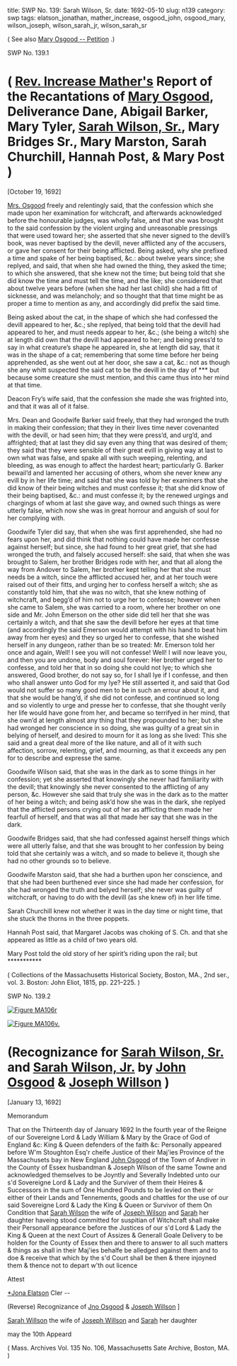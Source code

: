 title: SWP No. 139: Sarah Wilson, Sr.
date: 1692-05-10
slug: n139
category: swp
tags: elatson_jonathan, mather_increase, osgood_john, osgood_mary, wilson_joseph, wilson_sarah_jr, wilson_sarah_sr




( See also [Mary Osgood -- Petition](/n96.html#n96.3) .)

<div markdown class="doc" id="n139.1">

<div class="doc_id">SWP No. 139.1</div>


# ( [Rev. Increase Mather's](/tag/mather_increase.html) Report of the Recantations of [Mary Osgood](/tag/osgood_mary.html), Deliverance Dane, Abigail Barker, Mary Tyler, [Sarah Wilson, Sr.](/tag/wilson_sarah_sr.html), Mary Bridges Sr., Mary Marston, Sarah Churchill, Hannah Post, & Mary Post )

[October 19, 1692]

[Mrs. Osgood](/tag/osgood_mary.html) freely and relentingly said, that the confession which she made upon her examination for witchcraft, and afterwards acknowledged before the honourable judges, was
wholly false, and that she was brought to the said confession by the violent urging and
unreasonable pressings that were used toward her; she asserted that she never signed to the
devill’s book, was never baptised by the devill, never afflicted any of the accusers, or gave her
consent for their being afflicted. Being asked, why she prefixed a time and spake of her being
baptised, &c.: about twelve years since; she replyed, and said, that when she had owned the
thing, they asked the time; to which she answered, that she knew not the time; but being
told that she did know the time and must tell the time, and the like; she considered that
about twelve years before (when she had her last child) she had a fitt of sicknesse, and was
melancholy; and so thought that that time might be as proper a time to mention as any, and
accordingly did prefix the said time.

Being asked about the cat, in the shape of which she had confessed the devill appeared to
her, &c.; she replyed, that being told that the devill had appeared to her, and must needs
appear to her, &c.; (she being a witch) she at length did own that the devill had appeared to
her; and being press’d to say in what creature’s shape he appeared in, she at length did say,
that it was in the shape of a cat; remembering that some time before her being apprehended,
as she went out at her door, she saw a cat, &c.: not as though she any whitt suspected the
said cat to be the devill in the day of *** but because some creature she must mention, and
this came thus into her mind at that time.

Deacon Fry’s wife said, that the confession she made she was frighted into, and that it
was all of it false.

Mrs. Dean and Goodwife Barker said freely, that they had wronged the truth in making
their confession; that they in their lives time never covenanted with the devill, or had seen
him; that they were press’d, and urg’d, and affrighted; that at last they did say even any thing
that was desired of them; they said that they were sensible of their great evill in giving way at
last to own what was false, and spake all with such weeping, relenting, and bleeding, as was
enough to affect the hardest heart; particularly G. Barker bewail’d and lamented her accusing
of others, whom she never knew any evill by in her life time; and said that she was told by her
examiners that she did know of their being witches and must confesse it; that she did know of
their being baptised, &c.: and must confesse it; by the renewed urgings and chargings of whom at last she gave way, and owned such things as were utterly false, which now she was
in great horrour and anguish of soul for her complying with.

Goodwife Tyler did say, that when she was first apprehended, she had no fears upon her,
and did think that nothing could have made her confesse against herself; but since, she had
found to her great grief, that she had wronged the truth, and falsely accused herself: she said,
that when she was brought to Salem, her brother Bridges rode with her, and that all along
the way from Andover to Salem, her brother kept telling her that she must needs be a witch,
since the afflicted accused her, and at her touch were raised out of their fitts, and urging her
to confess herself a witch; she as constantly told him, that she was no witch, that she knew
nothing of witchcraft, and begg’d of him not to urge her to confesse; however when she came
to Salem, she was carried to a room, where her brother on one side and Mr. John Emerson
on the other side did tell her that she was certainly a witch, and that she saw the devill before
her eyes at that time (and accordingly the said Emerson would attempt with his hand to beat
him away from her eyes) and they so urged her to confesse, that she wished herself in any
dungeon, rather than be so treated: Mr. Emerson told her once and again, Well! I see you
will not confesse! Well! I will now leave you, and then you are undone, body and soul
forever: Her brother urged her to confesse, and told her that in so doing she could not lye; to
which she answered, Good brother, do not say so, for I shall lye if I confesse, and then who
shall answer unto God for my lye? He still asserted it, and said that God would not suffer so
many good men to be in such an errour about it, and that she would be hang’d, if she did not
confesse, and continued so long and so violently to urge and presse her to confesse, that she
thought verily her life would have gone from her, and became so terrifyed in her mind, that
she own’d at length almost any thing that they propounded to her; but she had wronged her
conscience in so doing, she was guilty of a great sin in belying of herself, and desired to
mourn for it as long as she lived: This she said and a great deal more of the like nature, and
all of it with such affection, sorrow, relenting, grief, and mourning, as that it exceeds any pen
for to describe and expresse the same.

Goodwife Wilson said, that she was in the dark as to some things in her confession; yet
she asserted that knowingly she never had familiarity with the devill; that knowingly she
never consented to the afflicting of any person, &c. However she said that truly she was in
the dark as to the matter of her being a witch; and being ask’d how she was in the dark, she
replyed that the afflicted persons crying out of her as afflicting them made her fearfull of
herself, and that was all that made her say that she was in the dark.

Goodwife Bridges said, that she had confessed against herself things which were all
utterly false, and that she was brought to her confession by being told that she certainly was a
witch, and so made to believe it, though she had no other grounds so to believe.

Goodwife Marston said, that she had a burthen upon her conscience, and that she had
been burthened ever since she had made her confession, for she had wronged the truth and
belyed herself; she never was guilty of witchcraft, or having to do with the devill (as she knew
of) in her life time.

Sarah Churchill knew not whether it was in the day time or night time, that she stuck
the thorns in the three poppets.

Hannah Post said, that Margaret Jacobs was choking of S. Ch. and that she appeared as
little as a child of two years old.

Mary Post told the old story of her spirit’s riding upon the rail; but ***********



( Collections of the Massachusetts Historical Society, Boston, MA., 2nd ser., vol. 3. Boston: John Eliot, 1815, pp. 221–225. )


</div>



<div markdown class="doc" id="n139.2">

<div class="doc_id">SWP No. 139.2</div>

<span markdown class="figure">[![Figure MA106r](archives/MA135/small/MA106r.jpg)](archives/MA135/large/MA106r.jpg)</span>

<span markdown class="figure">[![Figure MA106v.](archives/MA135/small/MA106v.jpg)](archives/MA135/large/MA106v.jpg)</span>

# (Recognizance for [Sarah Wilson, Sr.](/tag/wilson_sarah_sr.html) and [Sarah Wilson, Jr.](/tag/wilson_sarah_jr.html) by [John Osgood](/tag/osgood_john.html) & [Joseph Willson](/tag/wilson_joseph.html) )

[January 13, 1692]

Memorandum 

That on the Thirteenth day of January 1692 In the fourth year of the Reigne of our Sovereigne Lord & Lady William & Mary by the Grace of God of England &c: King & Queen defenders of the faith &c: Personally appeared before W'm Stoughton Esq'r cheife Justice of their Maj'ies Province of the Massachusets bay in New England [John Osgood](/tag/osgood_john.html) of the Town of Andiver in the County of Essex husbandman & Joseph Wilson of the same Towne and acknowledged themselves to be Joyntly and Severally Indebted unto our s'd Sovereigne Lord & Lady and the Surviver of them their Heires & Successors in the sum of One Hundred Pounds to be levied on their or  either of their Lands and Tennements, goods and chattles for the use of our said Sovereigne Lord & Lady the King & Queen or Survivor of them On Condition that [Sarah Wilson](/tag/wilson_sarah_sr.html) the wife of [Joseph Wilson](/tag/wilson_joseph.html) and [Sarah](/tag/wilson_sarah_jr.html) her daughter haveing stood committed for suspitian of Witchcraft shall make their Personall appearance before the Justices of our s'd Lord & Lady the King & Queen at the next Court of Assizes & Generall Goale Delivery to be holden for the County of Essex then and there to answer to all such matters & things as shall in their Maj'ies behalfe be alledged against them and to doe & receive that which by the s'd Court shall be then & there injoyned them & thence not to depart w'th out licence

Attest 

[*Jona Elatson](/tag/elatson_jonathan.html) Cler --

(Reverse) Recognizance of [Jno Osgood](/tag/osgood_john.html) & [Joseph Willson](/tag/wilson_joseph.html) ]

[Sarah Willson](/tag/wilson_sarah_sr.html) the wife of [Joseph Willson](/tag/wilson_joseph.html) and [Sarah](/tag/wilson_sarah_jr.html) her daughter

may the 10th Appeard

( Mass. Archives Vol. 135 No. 106, Massachusetts Sate Archive, Boston, MA. )


</div>